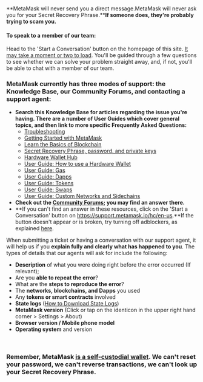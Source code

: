 ### 
**MetaMask will never send you a direct message.MetaMask will never ask you for your Secret Recovery Phrase.****If someone does, they're probably trying to scam you.**



#### To speak to a member of our team:


Head to the 'Start a Conversation' button on the homepage of this site. [It may take a moment or two to load](https://support.metamask.io/hc/en-us/articles/5973459712283). You'll be guided through a few questions to see whether we can solve your problem straight away, and, if not, you'll be able to chat with a member of our team.



### MetaMask currently has three modes of support: the Knowledge Base, our Community Forums, and contacting a support agent:


* **Search this Knowledge Base for articles regarding the issue you're having. There are a number of User Guides which cover general topics, and then link to more specific Frequently Asked Questions:**
	+ [Troubleshooting](https://support.metamask.io/hc/en-us/articles/4406430256539-User-Guide-Troubleshooting)
	+ [Getting Started with MetaMask](https://support.metamask.io/hc/en-us/articles/360015489531-Getting-started-with-MetaMask)
	+ [Learn the Basics of Blockchain](https://support.metamask.io/hc/en-us/articles/360015489611-Learn-the-basics-of-blockchains-and-Ethereum-miners-and-validators-gas-cryptocurrencies-and-NFTs-block-explorer-networks-etc-)
	+ [Secret Recovery Phrase, password, and private keys](https://support.metamask.io/hc/en-us/articles/4404722782107-User-guide-Secret-Recovery-Phrase-password-and-private-keys)
	+ [Hardware Wallet Hub](https://support.metamask.io/hc/en-us/articles/4408552261275-Hardware-Wallet-Hub)
	+ [User Guide: How to use a Hardware Wallet](https://support.metamask.io/hc/en-us/articles/5450173968283-User-Guide-How-to-use-a-Hardware-Wallet)
	+ [User Guide: Gas](https://support.metamask.io/hc/en-us/articles/4404600179227-User-Guide-Gas)
	+ [User Guide: Dapps](https://support.metamask.io/hc/en-us/articles/4405506066331-User-guide-Dapps)
	+ [User Guide: Tokens](https://support.metamask.io/hc/en-us/articles/4405497827355-User-guide-Tokens)
	+ [User Guide: Swaps](https://support.metamask.io/hc/en-us/articles/4405093054363-User-guide-Swaps)
	+ [User Guide: Custom Networks and Sidechains](https://support.metamask.io/hc/en-us/articles/4404424659995-User-Guide-Custom-networks-and-sidechains)
* **Check out the [Community Forums](https://community.metamask.io/); you may find an answer there.**
* **If you can't find an answer in these resources, click on the 'Start a Conversation' button on <https://support.metamask.io/hc/en-us>.**If the button doesn't appear or is broken, try turning off adblockers, as explained [here](https://support.metamask.io/hc/en-us/articles/5973459712283).


When submitting a ticket or having a conversation with our support agent, it will help us if you **explain fully and clearly what has happened to you**. The types of details that our agents will ask for include the following: 


* **Description** of what you were doing right before the error occurred (If relevant);
* Are you **able to repeat the error**?
* What are the **steps to reproduce the error**?
* The **networks, blockchains, and Dapps** you used
* Any **tokens or smart contracts** involved
* **State logs** ([How to Download State Logs](https://support.metamask.io/hc/en-us/articles/360015290092))
* **MetaMask version** (Click or tap on the identicon in the upper right hand corner > Settings > About)
* **Browser version / Mobile phone model**
* **Operating system** and version


 


### Remember, MetaMask [is a self-custodial wallet](https://support.metamask.io/hc/en-us/articles/360059952212). We can't reset your password, we can't reverse transactions, we can't look up your Secret Recovery Phrase.


 


 

